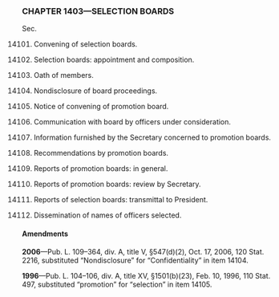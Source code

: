 ### **CHAPTER 1403—SELECTION BOARDS** ###

Sec.

14101. Convening of selection boards.

14102. Selection boards: appointment and composition.

14103. Oath of members.

14104. Nondisclosure of board proceedings.

14105. Notice of convening of promotion board.

14106. Communication with board by officers under consideration.

14107. Information furnished by the Secretary concerned to promotion boards.

14108. Recommendations by promotion boards.

14109. Reports of promotion boards: in general.

14110. Reports of promotion boards: review by Secretary.

14111. Reports of selection boards: transmittal to President.

14112. Dissemination of names of officers selected.

#### Amendments ####

**2006**—Pub. L. 109–364, div. A, title V, §547(d)(2), Oct. 17, 2006, 120 Stat. 2216, substituted “Nondisclosure” for “Confidentiality” in item 14104.

**1996**—Pub. L. 104–106, div. A, title XV, §1501(b)(23), Feb. 10, 1996, 110 Stat. 497, substituted “promotion” for “selection” in item 14105.